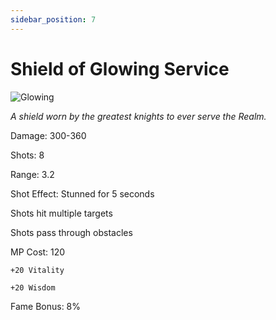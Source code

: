 ```yaml
---
sidebar_position: 7
---
```


# Shield of Glowing Service

![Glowing](https://vwiki.valorserver.com/api/item/picture/shield%20of%20glowing%20service)

<i>A shield worn by the greatest knights to ever serve the Realm.</i>

Damage: 300-360

Shots: 8

Range: 3.2

Shot Effect: Stunned for 5 seconds

Shots hit multiple targets

Shots pass through obstacles

MP Cost: 120

    +20 Vitality
    
    +20 Wisdom

Fame Bonus: 8%
